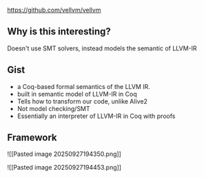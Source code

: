https://github.com/vellvm/vellvm

## Why is this interesting?

Doesn't use SMT solvers, instead models the semantic of LLVM-IR
## Gist
- a Coq-based formal semantics of the LLVM IR.
- built in semantic model of LLVM-IR in Coq
- Tells how to transform our code, unlike Alive2
- Not model checking/SMT
- Essentially an interpreter of LLVM-IR in Coq with proofs

## Framework
![[Pasted image 20250927194350.png]]

![[Pasted image 20250927194453.png]]